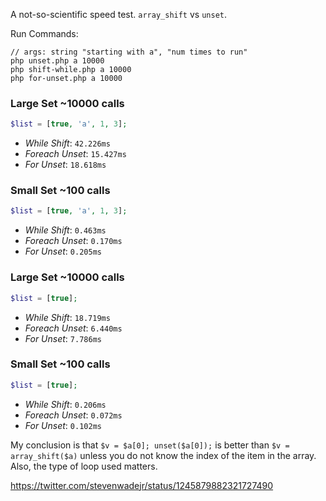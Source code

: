 A not-so-scientific speed test. `array_shift` vs `unset`.

Run Commands:

```
// args: string "starting with a", "num times to run"
php unset.php a 10000
php shift-while.php a 10000
php for-unset.php a 10000
```
### Large Set ~10000 calls

```php
$list = [true, 'a', 1, 3];
```

- *While Shift*: `42.226ms`
- *Foreach Unset*: `15.427ms`
- *For Unset*: `18.618ms`

### Small Set ~100 calls

```php
$list = [true, 'a', 1, 3];
```

- *While Shift*: `0.463ms`
- *Foreach Unset*: `0.170ms`
- *For Unset*: `0.205ms`

### Large Set ~10000 calls

```php
$list = [true];
```

- *While Shift*: `18.719ms`
- *Foreach Unset*: `6.440ms`
- *For Unset*: `7.786ms`

### Small Set ~100 calls

```php
$list = [true];
```

- *While Shift*: `0.206ms`
- *Foreach Unset*: `0.072ms`
- *For Unset*: `0.102ms`

My conclusion is that `$v = $a[0]; unset($a[0]);` is better than `$v = array_shift($a)` unless you do not know the index of the item in the array. Also, the type of loop used matters.

https://twitter.com/stevenwadejr/status/1245879882321727490
